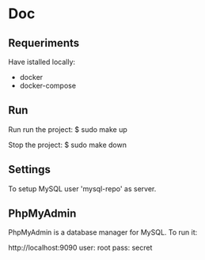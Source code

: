 # Doc

## Requeriments

Have istalled locally:
- docker
- docker-compose

## Run

Run run the project: $ sudo make up

Stop the project: $ sudo make down

## Settings

To setup MySQL user 'mysql-repo' as server.

## PhpMyAdmin

PhpMyAdmin is a database manager for MySQL.
To run it: 

http://localhost:9090 
user: root
pass: secret
